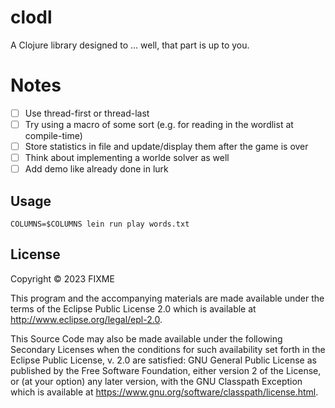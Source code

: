 # clodl

A Clojure library designed to ... well, that part is up to you.

# Notes

- [ ] Use thread-first or thread-last
- [ ] Try using a macro of some sort (e.g. for reading in the wordlist at compile-time)
- [ ] Store statistics in file and update/display them after the game is over
- [ ] Think about implementing a worlde solver as well
- [ ] Add demo like already done in lurk

## Usage

```
COLUMNS=$COLUMNS lein run play words.txt
```

## License

Copyright © 2023 FIXME

This program and the accompanying materials are made available under the
terms of the Eclipse Public License 2.0 which is available at
http://www.eclipse.org/legal/epl-2.0.

This Source Code may also be made available under the following Secondary
Licenses when the conditions for such availability set forth in the Eclipse
Public License, v. 2.0 are satisfied: GNU General Public License as published by
the Free Software Foundation, either version 2 of the License, or (at your
option) any later version, with the GNU Classpath Exception which is available
at https://www.gnu.org/software/classpath/license.html.
